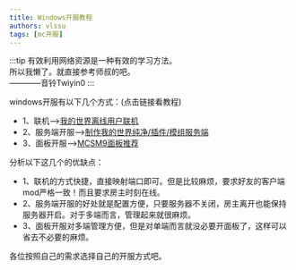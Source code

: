 ```yaml
---
title: Windows开服教程
authors: vlssu
tags: [mc开服]
---
```


:::tip
有效利用网络资源是一种有效的学习方法。  
所以我懒了。就直接参考师叔的吧。  
————音铃Twiyin0
:::
<!--truncate-->

windows开服有以下几个方式：(点击链接看教程)
- 1、联机-->[我的世界离线用户联机](https://blog.vlssu.com/views/tech-sharing/minecraft/netplus.html)
- 2、服务端开服-->[制作我的世界纯净/插件/模组服务端](https://blog.vlssu.com/views/tech-sharing/minecraft/java-server.html)
- 3、面板开服-->[MCSM9面板推荐](https://blog.vlssu.com/views/tech-sharing/minecraft/mcsm9.html)

分析以下这几个的优缺点：
- 1、联机的方式快捷，直接映射端口即可。但是比较麻烦，要求好友的客户端mod严格一致！而且要求房主时刻在线。
- 2、服务端开服的好处就是配置方便，只要服务器不关闭，房主离开也能保持服务器开启。对于多端而言，管理起来就很麻烦。
- 3、面板开服对多端管理方便，但是对单端而言就没必要开面板了，这样可以省去不必要的麻烦。

各位按照自己的需求选择自己的开服方式吧。